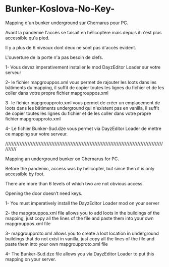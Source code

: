 # Bunker-Koslova-No-Key-

Mapping d'un bunker underground sur Chernarus pour PC.

Avant la pandémie l'accès se faisait en hélicoptère mais depuis il n'est plus accessible qu'a pied.

Il y a plus de 6 niveaux dont deux ne sont pas d'accès évident.

L'ouverture de la porte n'a pas besoin de clefs.

1- Vous devez imperativement installer le mod DayzEditor Loader sur votre serveur

2- le fichier mapgrouppos.xml vous permet de rajouter les loots dans les bâtiments du mapping, il suffit de copier toutes les lignes du fichier et de les coller dans votre propre fichier mapgrouppos.xml 

3- le fichier mapgroupproto.xml vous permet de créer un emplacement de loots dans les bâtiments underground qui n'existent pas en vanilla, il suffit de copier toutes les lignes du fichier et de les coller dans votre propre fichier mapgroupproto.xml

4- Le fichier Bunker-Sud.dze vous permet via DayzEditor Loader de mettre ce mapping sur votre serveur.

//////////////////////////////////////////////////////////////////////////////////////////////////////////

Mapping an underground bunker on Chernarus for PC.

Before the pandemic, access was by helicopter, but since then it is only accessible by foot.

There are more than 6 levels of which two are not obvious access.

Opening the door doesn’t need keys.

1- You must imperatively install the DayzEditor Loader mod on your server

2- the mapgrouppos.xml file allows you to add loots in the buildings of the mapping, just copy all the lines of the file and paste them into your own mapgrouppos.xml file 

3- mapgroupproto.xml allows you to create a loot location in underground buildings that do not exist in vanilla, just copy all the lines of the file and paste them into your own mapgroupproto.xml file

4- The Bunker-Sud.dze file allows you via DayzEditor Loader to put this mapping on your server.


